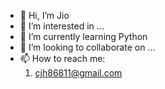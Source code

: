 - 👋 Hi, I’m Jio
- 👀 I’m interested in ...
- 🌱 I’m currently learning Python
- 💞️ I’m looking to collaborate on ...
- 📫 How to reach me:
  1. cjh86811@gmail.com

<!---
JIofreedom/JIofreedom is a ✨ special ✨ repository because its `README.md` (this file) appears on your GitHub profile.
You can click the Preview link to take a look at your changes.
--->
